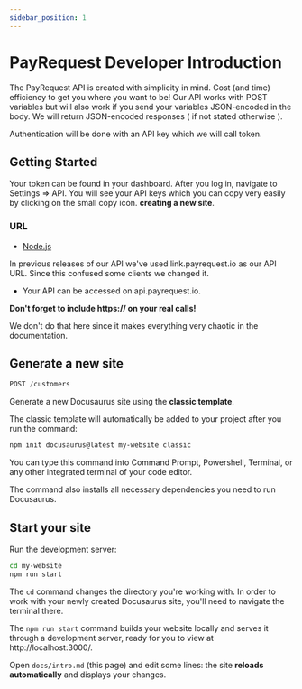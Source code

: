 ```yaml
---
sidebar_position: 1
---
```


# PayRequest Developer Introduction

The PayRequest API is created with simplicity in mind. Cost (and time) efficiency to get you where you want to be! Our API works with POST variables but will also work if you send your variables JSON-encoded in the body. We will return JSON-encoded responses ( if not stated otherwise ).

Authentication will be done with  an API key which we will call token.

## Getting Started

Your token can be found in your dashboard. After you log in, navigate to Settings => API. You will see your API keys which you can copy very easily by clicking on the small copy icon. **creating a new site**.


### URL

- [Node.js](https://nodejs.org/en/download/) 

In previous releases of our API we've used link.payrequest.io as our API URL. Since this confused some clients we changed it. 
- Your API can be accessed on api.payrequest.io. 


**Don't forget to include https:// on your real calls!**

We don't do that here since it makes everything very chaotic in the documentation.

## Generate a new site


```jsx title="Get all customers"
POST /customers
```



Generate a new Docusaurus site using the **classic template**.

The classic template will automatically be added to your project after you run the command:

```bash
npm init docusaurus@latest my-website classic
```

You can type this command into Command Prompt, Powershell, Terminal, or any other integrated terminal of your code editor.

The command also installs all necessary dependencies you need to run Docusaurus.

## Start your site

Run the development server:

```bash
cd my-website
npm run start
```

The `cd` command changes the directory you're working with. In order to work with your newly created Docusaurus site, you'll need to navigate the terminal there.

The `npm run start` command builds your website locally and serves it through a development server, ready for you to view at http://localhost:3000/.

Open `docs/intro.md` (this page) and edit some lines: the site **reloads automatically** and displays your changes.
